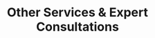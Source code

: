 ---
title: "Other Services & Expert Consultations"
category: "other"
colorFrom: "purple-400"
colorTo: "blue-400"
borderColor: "indigo-500/30"
order: 5
items:
  - "Corporate Workshops"
  - "School Workshops"
  - "Training for Psychologists"
  - "Public Seminars"
  - "Psychopharmacology Consults"
  - "Medico-legal & Forensic Opinions"
---